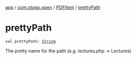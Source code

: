 [app](../../index.md) / [com.otago.open](../index.md) / [PDFItem](index.md) / [prettyPath](./pretty-path.md)

# prettyPath

`val prettyPath: `[`String`](https://kotlinlang.org/api/latest/jvm/stdlib/kotlin/-string/index.html)

The pretty name for the path (e.g. lectures.php -&gt; Lectures)

